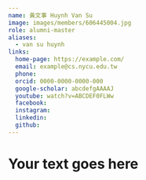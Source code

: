 ```yaml
---
name: 黃文事 Huynh Van Su 
image: images/members/606445004.jpg 
role: alumni-master
aliases:
  - van su huynh
links:
  home-page: https://example.com/
  email: example@cs.nycu.edu.tw
  phone: 
  orcid: 0000-0000-0000-000
  google-scholar: abcdefgAAAAJ
  youtube: watch?v=ABCDEF0FLWw
  facebook:
  instagram:
  linkedin:
  github:
---
```

# Your text goes here
